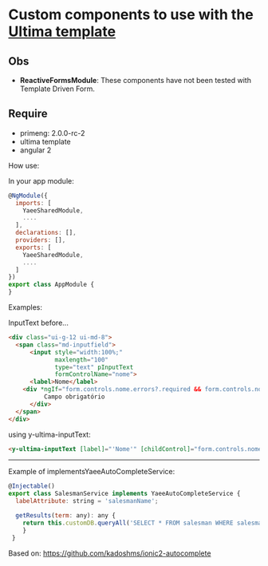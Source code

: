# Custom components to use with the [Ultima template](http://www.primefaces.org/ultima-ng/#/)


## Obs

- __ReactiveFormsModule__: These components have not been tested with Template Driven Form.


## Require
- primeng: 2.0.0-rc-2
- ultima template
- angular 2

How use:

In your app module:

```js
@NgModule({
  imports: [
    YaeeSharedModule,
    ....
  ],
  declarations: [],
  providers: [],
  exports: [
    YaeeSharedModule,
    ....
  ]
})
export class AppModule {
}
```
Examples:

InputText before...
```html
<div class="ui-g-12 ui-md-8">
  <span class="md-inputfield">
      <input style="width:100%;"
             maxlength="100"
             type="text" pInputText
             formControlName="nome">
      <label>Nome</label>
    <div *ngIf="form.controls.nome.errors?.required && form.controls.nome.touched" class="ui-message ui-messages-error ui-corner-all">
          Campo obrigatório
      </div>
  </span>
</div>
```
using y-ultima-inputText:
```html
<y-ultima-inputText [label]="'Nome'" [childControl]="form.controls.nome" [colspan]="8"></y-ultima-inputText>
```
---
Example of implementsYaeeAutoCompleteService:

```js
@Injectable()
export class SalesmanService implements YaeeAutoCompleteService {
  labelAttribute: string = 'salesmanName';

  getResults(term: any): any {
    return this.customDB.queryAll('SELECT * FROM salesman WHERE salesmanName LIKE ?  ORDER BY salesmanName limit 20', ["%" + term + "%"]);
    }    
 }
```
Based on: https://github.com/kadoshms/ionic2-autocomplete
